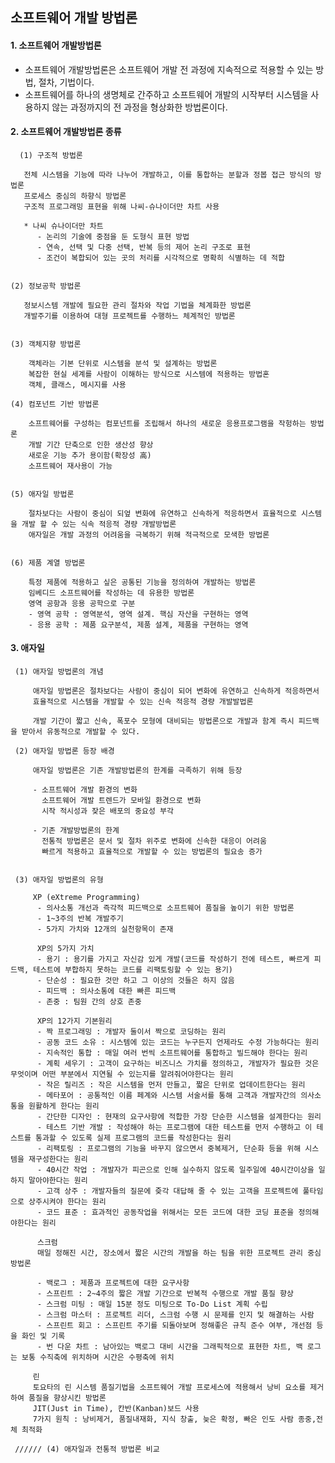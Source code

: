 ## 소프트웨어 개발 방법론

#### 1. 소프트웨어 개발방법론


 - 소프트웨어 개발방법론은 소프트웨어 개발 전 과정에 지속적으로 적용할 수 있는 방법, 절차, 기법이다.
 - 소프트웨어를 하나의 생명체로 간주하고 소프트웨어 개발의 시작부터 시스템을 사용하지 않는 과정까지의 전 과정을 형상화한 방법론이다.


 
 #### 2. 소프트웨어 개발방법론 종류
 
      (1) 구조적 방법론

       전체 시스템을 기능에 따라 나누어 개발하고, 이를 통합하는 분할과 정봅 접근 방식의 방법론
       프로세스 중심의 하향식 방법론
       구조적 프로그래밍 표현을 위해 나씨-슈나이더만 차트 사용
       
       * 나씨 슈나이더만 차트 
          - 논리의 기술에 중점을 둔 도형식 표현 방법
          - 연속, 선택 및 다중 선택, 반복 등의 제어 논리 구조로 표현
          - 조건이 복합되어 있는 곳의 처리를 시각적으로 명확히 식별하는 데 적합
  
       
    (2) 정보공학 방법론
    
       정보시스템 개발에 필요한 관리 절차와 작업 기법을 체계화한 방법론
       개발주기를 이용하여 대형 프로젝트를 수행하느 체계적인 방법론
       
       
    (3) 객체지향 방법론
    
        객체라는 기본 단위로 시스템을 분석 및 설계하는 방법론
        복잡한 현실 세계를 사람이 이해하는 방식으로 시스템에 적용하는 방법혼
        객체, 클래스, 메시지를 사용
        
    (4) 컴포넌트 기반 방법론
    
        소프트웨어를 구성하는 컴포넌트를 조립해서 하나의 새로운 응용프로그램을 작헝하는 방법론
        개발 기간 단축으로 인한 생산성 향상
        새로운 기능 추가 용이함(확장성 高)
        소프트웨어 재사용이 가능
        
        
    (5) 애자일 방법론
    
        절차보다는 사람이 중심이 되엎 변화에 유연하고 신속하게 적응하면서 효율적으로 시스템을 개발 할 수 있는 식속 적응적 경량 개발방법론
        애자일은 개발 과정의 어려움을 극복하기 위해 적극적으로 모색한 방법론
        
        
    (6) 제품 계열 방법론
    
        특정 제품에 적용하고 싶은 공통된 기능을 정의하여 개발하는 방법론
        임베디드 소프트웨어를 작성하는 데 유용한 방법론
        영역 공항과 응용 공학으로 구분
        - 영역 공학 : 영역분석, 영역 설계. 핵심 자산을 구현하는 영역
        - 응용 공학 : 제품 요구분석, 제품 설계, 제품을 구현하는 영역
        
  #### 3. 애자일
  
     (1) 애자일 방법론의 개념
     
         애자일 방법론은 절차보다는 사람이 중심이 되어 변화에 유연하고 신속하게 적응하면서 
         효율적으로 시스템을 개발할 수 있는 신속 적응적 경량 개발발법론
         
         개발 기간이 짧고 신속, 폭포수 모형에 대비되는 방법론으로 개발과 함계 즉시 피드백을 받아서 유동적으로 개발할 수 있다.
         
     (2) 애자일 방법론 등장 배경
     
         애자일 방법론은 기존 개발방법론의 한계를 극족하기 위해 등장
         
         - 소프트웨어 개발 환경의 변화          
           소프트웨어 개발 트렌드가 모바일 환경으로 변화
           시작 적시성과 잦은 배포의 중요성 부각
           
         - 기존 개발방법론의 한계
           전통적 방법론은 문서 및 절차 위주로 변화에 신속한 대응이 어려움
           빠르게 적용하고 효율적으로 개발할 수 있는 방법론의 필요송 증가
           
         
     (3) 애자일 방법론의 유형
    
         XP (eXtreme Programming) 
          - 의사소통 개선과 즉각적 피드백으로 소프트웨어 품질을 높이기 위한 방법론
          - 1~3주의 반복 개발주기
          - 5가지 가치와 12개의 실천항목이 존재
          
          XP의 5가지 가치
          - 용기 : 용기를 가지고 자신감 있게 개발(코드를 작성하기 전에 테스트, 빠르게 피드백, 테스트에 부합하지 못하는 코드를 리팩토링할 수 있는 용기)
          - 단순성 : 필요한 것만 하고 그 이상의 것들은 하지 않음
          - 피드백 : 의사소통에 대한 빠른 피드백
          - 존중 : 팀원 간의 상호 존중
          
          XP의 12가지 기본원리
          - 짝 프로그래밍 : 개발자 둘이서 짝으로 코딩하는 원리
          - 공동 코드 소유 : 시스템에 있는 코드는 누구든지 언제라도 수정 가능하다는 원리
          - 지속적인 통합 : 매일 여러 번씩 소프트웨어를 통합하고 빌드해야 한다는 원리
          - 계획 세우기 : 고객이 요구하는 비즈니스 가치를 정의하고, 개발자가 필요한 것은 무엇이며 어떤 부분에서 지연될 수 있는지를 알려줘어야한다는 원리
          - 작은 릴리즈 : 작은 시스템을 먼저 만들고, 짧은 단위로 업데이트한다는 원리
          - 메타포어 : 공통적인 이름 페계와 시스템 서술서를 통해 고객과 개발자간의 의사소통을 원활하게 한다는 원리
          - 간단한 디자인 : 현재의 요구사항에 적합한 가장 단순한 시스템을 설계한다는 원리
          - 테스트 기반 개발 : 작성해야 하는 프로그램에 대한 테스트를 먼저 수행하고 이 테스트를 통과할 수 있도록 실제 프로그램의 코드를 작성한다는 원리
          - 리팩토링 : 프로그램의 기능을 바꾸지 않으면서 중복제거, 단순화 등을 위해 시스템을 재구성한다는 원리
          - 40시간 작업 : 개발자가 피곤으로 인해 실수하지 않도록 일주일에 40시간이상을 일하지 말아야한다는 원리
          - 고객 상주 : 개발자들의 질문에 즞각 대답해 줄 수 있는 고객을 프로젝트에 풀타임으로 상주시켜야 한다는 원리
          - 코드 표준 : 효과적인 공동작업을 위해서는 모든 코드에 대한 코딩 표준을 정의해야한다는 원리
          
          스크럼
          매일 정해진 시간, 장소에서 짧은 시간의 개발을 하는 팀을 위한 프로젝트 관리 중심 방법론
          
          - 백로그 : 제품과 프로젝트에 대한 요구사항
          - 스프린트 : 2~4주의 짧은 개발 기간으로 반복적 수행으로 개발 품질 향상
          - 스크럼 미팅 : 매일 15분 정도 미팅으로 To-Do List 계획 수립
          - 스크럼 마스터 : 프로젝트 리더, 스크럼 수행 시 문제를 인지 및 해결하는 사람
          - 스프린트 회고 : 스프린트 주기를 되돌아보며 정해좋은 규칙 준수 여부, 개선점 등을 화인 및 기록
          - 번 다운 차트 : 남아있는 백로그 대비 시간을 그래픽적으로 표현한 차트, 백 로그는 보통 수직축에 위치하며 시간은 수평축에 위치
          
         린
         토요타의 린 시스템 품질기법을 소프트웨어 개발 프로세스에 적용해서 낭비 요소를 제거하여 품질을 향상시킨 방법론
         JIT(Just in Time), 칸반(Kanban)보드 사용
         7가지 원칙 : 낭비제거, 품질내재화, 지식 창출, 늦은 확정, 빠은 인도 사람 종중,전체 최적화
        
     ////// (4) 애자일과 전통적 방법론 비교
     

        

